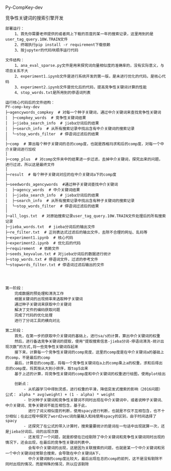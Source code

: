 Py-CompKey-dev

竞争性关键词的搜索引擎开发

	部署运行：
		1、首先你需要老师提供的或者网上下载的百度的某一年的搜索记录，这里用到的是user_tag_query.10W.TRAIN文件
		2、终端执行pip install -r requirement下载依赖
		3、按jupyter的代码块顺序运行代码

	文件结构：
		1、ana_eval_sparse.py文件是用来探究词向量相似度的准确率的，没有实际意义，与项目关系不大
		2、experiment1.ipynb文件是进行系统开发的第一版，是未进行优化的代码，是核心代码
		3、experiment2.ipynb文件是优化后的代码，提高竞争性关键词计算的性能
		4、stop_words.txt是所用到的停语词列表
	
	运行核心代码后的文件结构：
	PY-comp-key-dev
	├─agencywords_compkey  # 对每一个种子关键词，通过中介关键词来查找竞争性关键词
	│  ├─compkey_words  # 竞争性关键词结果
	│  ├─jieba_search_info  # jieba分词后的结果
	│  ├─search_info  # 从所有搜索记录中找出含有中介关键词的搜索记录
	│  └─stop_words_filter  # 停语词过滤后的结果
	│  
	├─comp  # 算出每个种子关键词的总的comp度，也就是西格玛求和后的comp度，对每一个中介关键词进行加权
	│  
	├─comp_plus  # 对comp文件夹中的结果进一步过滤，去掉中介关键词，探究出来的问题，进行过滤，所以这是最终文件
	│ 
	├─result  # 每个种子关键词对应的在中介关键词a下的comp度
	│  
	├─seedwords_agencywords  #通过种子关键词查找中介关键词
	│  ├─agency_words  # 中介关键词结果
	│  ├─jieba_search_info  # jieba分词后的结果
	│  ├─search_info  # 从所有搜索记录中找出含有种子关键词的搜索记录
	│  └─stop_words_filter  # 停语词过滤后的结果
	│  
	├─all_logs.txt  # 对原始搜索记录user_tag_query.10W.TRAIN文件处理后的所有搜索记录
	├─jieba_words.txt  # jieba分词后的输出文件
	├─re_filter.txt  # 正则表达式过滤后的输出文件，去除不合理的网址、乱码等
	├─experiment1.ipynb  # 核心代码
	├─experiment2.ipynb  # 优化后的代码
	├─requirement  # 依赖文件
	├─seeds_keyvalue.txt # 对jieba分词后的数据进行统计
	├─stop_words.txt # 停语词文件，过滤的参考文件
	└─stopwords_filter.txt # 停语词过滤后输出的文件




	第一阶段：
		完成数据的预处理和清洗工作
		根据关键词的出现频率来选取种子关键词
		通过种子关键词来获取中介关键词
		解决了文件的编码获取问题
		完成了代码的优化处理
		进行了分词工具的横向对比
	
	第二阶段：
		首先，在第一步的获取中介关键词的基础上，进行sa/s的计算，算出中介关键词的权重
		然后，进行备选竞争关键词的提取，使用"提取搜索信息-jieba分词-停语词清洗-统计出现次数“的方式,将一些竞争性关键词存起来
		接下来，计算每一个竞争性关键词的comp竞度，这里的comp度是在中介关键词a的基础上的comp，不是最后的comp
		最后，计算总的comp度，将每一个竞争性关键词在a上的comp乘上a的权重，求和后得出总的comp度，将其按从大到小排序，取top5出来
		基于上述的计算，将竞争性关键词的comp度和中介关键词的权重进行绘图，使用plot绘出
	
		创新点：
			- 从机器学习中得到灵感，进行权重的平滑，降低突发式搜索的影响（2016问题）公式： alpha * avg(weight) + (1 - alpha) * weight
			- 针对种子关键词和竞争性关键词不同时出现在中介关键词中，或者说种子关键词、中介关键词、竞争关键词不能互相包含，基于此，
			  进行了词义相似度的判断，使用spacy进行判断，也就是不仅不互相包含，也不十分相似；在此过程中探究了word2vec词向量融入和纯使用spacy的区别，由于时间选择了spacy
			- 还探究了在公式的带入计算时，搜索量要统计的是词在一句话中出现就算一次，还是jieba分词后，词的出现次数
			- 还发现了一个问题，就是即使在已经剔除了中介关键词和竞争性关键词同时出现的情况下，还会出现，在最后的竞争性关键词列表中，
			  会有中介关键词的出现，这是因为关联搜索的问题，也就是某一个中介关键词和另一个中介关键词经常联合搜索，会导致在中介关键词A下，
			  中介关键词B的comp度比较大，最后出现在总的comp的前列，这不是没有剔除不同时出现的情况，而是特殊的情况，所以应该剔除